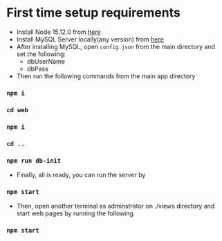 # First time setup requirements

- Install Node 15.12.0 from [here](https://nodejs.org/en/)
- Install MySQL Server locally(any version) from [here](https://dev.mysql.com/downloads/mysql/)
- After installing MySQL, open `config.json` from the main directory and set the following:
  - dbUserName
  - dbPass
- Then run the following commands from the main app directory

### `npm i`

### `cd web`

### `npm i`

### `cd ..`

### `npm run db-init`

- Finally, all is ready, you can run the server by

### `npm start`

- Then, open another terminal as adminstrator on ./views directory and start web pages by running the following

### `npm start`
